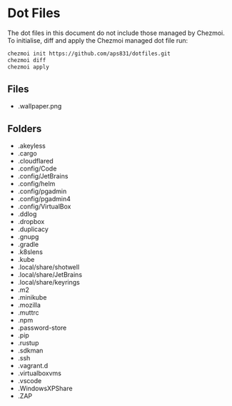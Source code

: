 # Dot Files

The dot files in this document do not include those managed by Chezmoi. To initialise, diff and apply the Chezmoi managed dot file run:

```bash
chezmoi init https://github.com/aps831/dotfiles.git
chezmoi diff
chezmoi apply
```

## Files

-   .wallpaper.png

## Folders

-   .akeyless
-   .cargo
-   .cloudflared
-   .config/Code
-   .config/JetBrains
-   .config/helm
-   .config/pgadmin
-   .config/pgadmin4
-   .config/VirtualBox
-   .ddlog
-   .dropbox
-   .duplicacy
-   .gnupg
-   .gradle
-   .k8slens
-   .kube
-   .local/share/shotwell
-   .local/share/JetBrains
-   .local/share/keyrings
-   .m2
-   .minikube
-   .mozilla
-   .muttrc
-   .npm
-   .password-store
-   .pip
-   .rustup
-   .sdkman
-   .ssh
-   .vagrant.d
-   .virtualboxvms
-   .vscode
-   .WindowsXPShare
-   .ZAP
